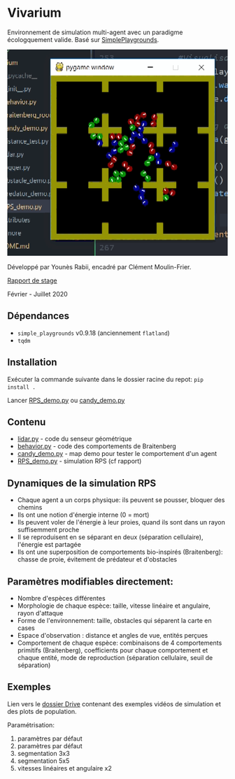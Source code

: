 # Vivarium

Environnement de simulation multi-agent avec un paradigme écologquement valide.
Basé sur [SimplePlaygrounds](https://github.com/mgarciaortiz/simple-playgrounds).


![demo visualisation](documents/cover.gif)

Développé par Younès Rabii, encadré par Clément Moulin-Frier.

[Rapport de stage](documents/rapport.pdf)

Février - Juillet 2020


## Dépendances
- `simple_playgrounds` v0.9.18 (anciennement `flatland`)
- `tqdm`

## Installation

Exécuter la commande suivante  dans le dossier racine du repot:
`pip install .`

Lancer [RPS_demo.py](vivarium/RPS_demo.py) ou [candy_demo.py](vivarium/candy_demo.py)

## Contenu
- [lidar.py](vivarium/lidar.py) - code du senseur géométrique
- [behavior.py](vivarium/behavior.py) - code des comportements de Braitenberg
- [candy_demo.py](vivarium/candy_demo.py) - map demo pour tester le comportement d'un agent
- [RPS_demo.py](vivarium/RPS_demo.py) - simulation RPS (cf rapport)



## Dynamiques de la simulation RPS
- Chaque agent a un corps physique: ils peuvent se pousser, bloquer des chemins
- Ils ont une notion d'énergie interne (0 = mort)
- Ils peuvent voler de l'énergie à leur proies, quand ils sont dans un rayon suffisemment proche
- Il se reproduisent en se séparant en deux (séparation cellulaire), l'énergie est partagée
- Ils ont une superposition de comportements bio-inspirés (Braitenberg): chasse de proie, évitement de prédateur et d'obstacles

## Paramètres modifiables directement:
- Nombre d'espèces différentes
- Morphologie de chaque espèce: taille, vitesse linéaire et angulaire, rayon d'attaque
- Forme de l'environnement: taille, obstacles qui séparent la carte en cases
- Espace d'observation : distance et angles de vue, entités perçues
- Comportement de chaque espèce: combinaisons de 4 comportements primitifs (Braitenberg), coefficients pour chaque comportement et chaque entité, mode de reproduction (séparation cellulaire, seuil de séparation)


## Exemples

Lien vers le [dossier Drive](https://drive.google.com/drive/folders/1j6QxPkTobYtV7kwNXbiqEAK5U-HHmtqt?usp=sharing) contenant des exemples vidéos de simulation et des plots de population.

Paramétrisation:
1. paramètres par défaut
2. paramètres par défaut
3. segmentation 3x3
4. segmentation 5x5
5. vitesses linéaires et angulaire x2
